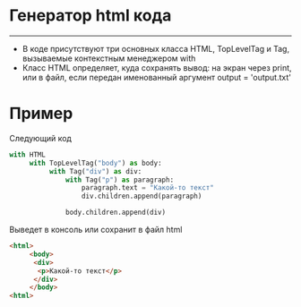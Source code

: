# Генератор html кода 
______
* В коде присутствуют три основных класса HTML, TopLevelTag и Tag, вызываемые контекстным менеджером with
* Класс HTML определяет, куда сохранять вывод: на экран через print, или в файл, если передан именованный аргумент output = 'output.txt'

# Пример
Следующий код
```python
with HTML
     with TopLevelTag("body") as body:
          with Tag("div") as div:
              with Tag("p") as paragraph:
                  paragraph.text = "Какой-то текст"
                  div.children.append(paragraph)

              body.children.append(div)
```
Выведет в консоль или сохранит в файл html
```HTML
<html>
     <body>
      <div>
       <p>Какой-то текст</p>
      </div>
     </body>
<html>
```
